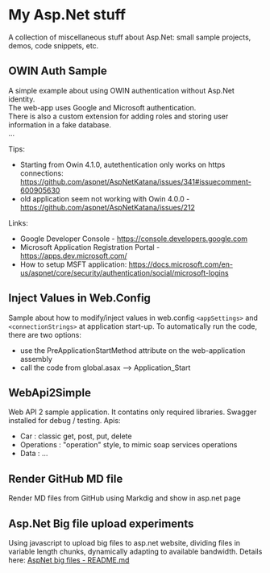 # My Asp.Net stuff
A collection of miscellaneous stuff about Asp.Net: small sample projects, demos, code snippets, etc.

## OWIN Auth Sample
A simple example about using OWIN authentication without Asp.Net identity.  
The web-app uses Google and Microsoft authentication.   
There is also a custom extension for adding roles and storing user information in a fake database.  
...   

Tips:  
- Starting from Owin 4.1.0, autethentication only works on https connections:
https://github.com/aspnet/AspNetKatana/issues/341#issuecomment-600905630 
- old application seem not working with Owin 4.0.0 - https://github.com/aspnet/AspNetKatana/issues/212

Links:  
- Google Developer Console - https://console.developers.google.com
- Microsoft Application Registration Portal - https://apps.dev.microsoft.com/
- How to setup MSFT application: https://docs.microsoft.com/en-us/aspnet/core/security/authentication/social/microsoft-logins

## Inject Values in Web.Config
Sample about how to modify/inject values in web.config `<appSettings>` and `<connectionStrings>` at application start-up.
To automatically run the code, there are two options:
 - use the PreApplicationStartMethod attribute on the web-application assembly
 - call the code from global.asax --> Application_Start

## WebApi2Simple
Web API 2 sample application. It contatins only required libraries.
Swagger installed for debug / testing.
Apis:
 - Car : classic get, post, put, delete
 - Operations : "operation" style, to mimic soap services operations
 - Data : ...
   
  
## Render GitHub MD file
Render MD files from GitHub using Markdig and show in asp.net page


## Asp.Net Big file upload experiments
Using javascript to upload big files to asp.net website, dividing files in variable length chunks, dynamically adapting to available bandwidth.
Details here: [AspNet big files - README.md](AspNetBigFiles_common/README.md)




